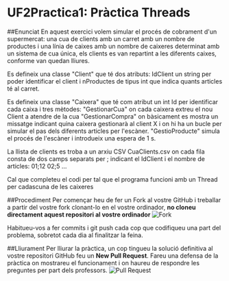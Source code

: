 # UF2Practica1: Pràctica Threads
##Enunciat
En aquest exercici volem simular el procés de cobrament d'un supermercat: una cua de clients amb un carret amb un nombre de productes i una línia de caixes amb un nombre de caixeres determinat amb un sistema de cua única, els clients es van repartint a les diferents caixes, conforme van quedan lliures.

Es defineix una classe "Client" que té dos atributs: IdClient un string per poder identificar el client i nProductes de tipus int que indica quants articles té al carret.

Es defineix una classe "Caixera" que té com atribut un int Id per identificar cada caixa i tres mètodes:
"GestionarCua" on cada caixera extreu el nou Client a atendre de la cua
"GestionarCompra" on bàsicament es mostra un missatge indicant quina caixera gestionarà al client X i on hi ha un bucle per simular el pas dels diferents articles per l'escàner.
"GestioProducte" simula el procés de l'escàner i introdueix una espera de 1 s.

La llista de clients es troba a un arxiu CSV CuaClients.csv on cada fila consta de dos camps separats per ; indicant el IdClient i el nombre de articles:
 01;12
 02;5
 ...
 
 Cal que completeu el codi per tal que el programa funcioni amb un Thread per cadascuna de les caixeres

##Procediment
Per començar heu de fer un Fork al vostre GitHub i treballar a partir del vostre fork clonant-lo en el vostre ordinador, **no cloneu directament aquest repositori al vostre ordinador**
![Fork](https://github.com/carlesalonso/UF2Practica1/blob/master/img/practica01.png)

Habitueu-vos a fer commits i git push cada cop que codifiqueu una part del problema, sobretot cada dia al finalitzar la feina.

##Lliurament
Per lliurar la pràctica, un cop tingueu la solució definitiva al vostre repositori GitHub feu un **New Pull Request**. Fareu una defensa de la pràctica on mostrareu el funcionament i on haureu de respondre les preguntes per part dels professors.
![Pull Request](https://github.com/carlesalonso/UF2Practica1/blob/master/img/practica02.png)

